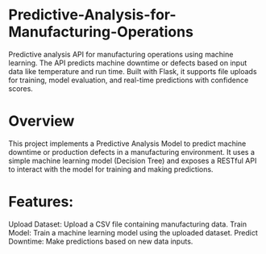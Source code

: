 # Predictive-Analysis-for-Manufacturing-Operations
Predictive analysis API for manufacturing operations using machine learning. The API predicts machine downtime or defects based on input data like temperature and run time. Built with Flask, it supports file uploads for training, model evaluation, and real-time predictions with confidence scores.
# Overview
This project implements a Predictive Analysis Model to predict machine downtime or production defects in a manufacturing environment. It uses a simple machine learning model (Decision Tree) and exposes a RESTful API to interact with the model for training and making predictions.

# Features:
Upload Dataset: Upload a CSV file containing manufacturing data.
Train Model: Train a machine learning model using the uploaded dataset.
Predict Downtime: Make predictions based on new data inputs.
